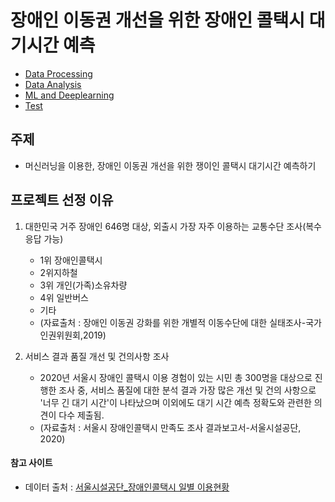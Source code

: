 # 장애인 이동권 개선을 위한 장애인 콜택시 대기시간 예측
- [Data Processing](./mini_project_data_processing.ipynb)  
- [Data Analysis](./mini_project_data_analysis.ipynb)  
- [ML and Deeplearning](./mini_project_MLandDeepLearning.ipynb)  
- [Test](./test.ipynb)    
## 주제  
- 머신러닝을 이용한, 장애인 이동권 개선을 위한 쟁이인 콜택시 대기시간 예측하기  

## 프로젝트 선정 이유  
1. 대한민국 거주 장애인 646명 대상, 외출시 가장 자주 이용하는 교통수단 조사(복수응답 가능)  
    - 1위 장애인콜택시  
    - 2위지하철  
    - 3위 개인(가족)소유차량  
    - 4위 일반버스  
    - 기타  
    * (자료출처 : 장애인 이동권 강화를 위한 개별적 이동수단에 대한 실태조사-국가인권위원회,2019)  

2. 서비스 결과 품질 개선 및 건의사항 조사  
    - 2020년 서울시 장애인 콜택시 이용 경험이 있는 시민 총 300명을 대상으로 진행한 조사 중, 서비스 품질에 대한 분석 결과 가장 많은 개선 및 건의 사항으로 '너무 긴 대기 시간'이 나타났으며 이외에도 대기 시간 예측 정확도와 관련한 의견이 다수 제출됨.
    * (자료출처 : 서울시 장애인콜택시 만족도 조사 결과보고서-서울시설공단, 2020)  

#### 참고 사이트
- 데이터 출처 : [서울시설공단_장애인콜택시 일별 이용현황](https://www.data.go.kr/data/15057705/openapi.do)  